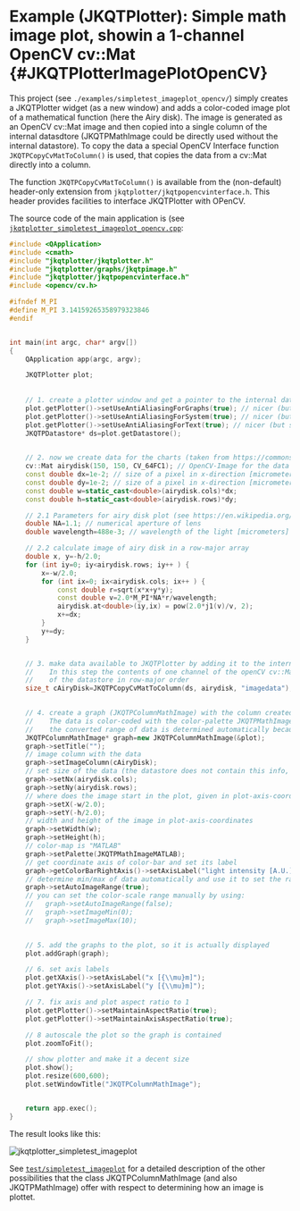 # Example (JKQTPlotter): Simple math image plot, showin a 1-channel OpenCV cv::Mat {#JKQTPlotterImagePlotOpenCV}
This project (see `./examples/simpletest_imageplot_opencv/`) simply creates a JKQTPlotter widget (as a new window) and adds a color-coded image plot of a mathematical function (here the Airy disk). The image is generated as an OpenCV cv::Mat image and then copied into a single column of the internal datasdtore (JKQTPMathImage could be directly used without the internal datastore). 
To copy the data a special OpenCV Interface function `JKQTPCopyCvMatToColumn()` is used, that copies the data from a cv::Mat directly into a column. 

The function `JKQTPCopyCvMatToColumn()` is available from the (non-default) header-only extension from `jkqtplotter/jkqtpopencvinterface.h`. This header provides facilities to interface JKQTPlotter with OPenCV.

The source code of the main application is (see [`jkqtplotter_simpletest_imageplot_opencv.cpp`](https://github.com/jkriege2/JKQtPlotter/tree/master/examples/simpletest_imageplot_opencv/jkqtplotter_simpletest_imageplot_opencv.cpp):
```.cpp
#include <QApplication>
#include <cmath>
#include "jkqtplotter/jkqtplotter.h"
#include "jkqtplotter/graphs/jkqtpimage.h"
#include "jkqtplotter/jkqtpopencvinterface.h"
#include <opencv/cv.h>

#ifndef M_PI
#define M_PI 3.14159265358979323846
#endif


int main(int argc, char* argv[])
{
    QApplication app(argc, argv);

    JKQTPlotter plot;
    
    
    // 1. create a plotter window and get a pointer to the internal datastore (for convenience)
    plot.getPlotter()->setUseAntiAliasingForGraphs(true); // nicer (but slower) plotting
    plot.getPlotter()->setUseAntiAliasingForSystem(true); // nicer (but slower) plotting
    plot.getPlotter()->setUseAntiAliasingForText(true); // nicer (but slower) text rendering
    JKQTPDatastore* ds=plot.getDatastore();

    
    // 2. now we create data for the charts (taken from https://commons.wikimedia.org/wiki/File:Energiemix_Deutschland.svg)
    cv::Mat airydisk(150, 150, CV_64FC1); // OpenCV-Image for the data
    const double dx=1e-2; // size of a pixel in x-direction [micrometers]
    const double dy=1e-2; // size of a pixel in x-direction [micrometers]
    const double w=static_cast<double>(airydisk.cols)*dx;
    const double h=static_cast<double>(airydisk.rows)*dy;

    // 2.1 Parameters for airy disk plot (see https://en.wikipedia.org/wiki/Airy_disk)
    double NA=1.1; // numerical aperture of lens
    double wavelength=488e-3; // wavelength of the light [micrometers]

    // 2.2 calculate image of airy disk in a row-major array
    double x, y=-h/2.0;
    for (int iy=0; iy<airydisk.rows; iy++ ) {
        x=-w/2.0;
        for (int ix=0; ix<airydisk.cols; ix++ ) {
            const double r=sqrt(x*x+y*y);
            const double v=2.0*M_PI*NA*r/wavelength;
            airydisk.at<double>(iy,ix) = pow(2.0*j1(v)/v, 2);
            x+=dx;
        }
        y+=dy;
    }


    // 3. make data available to JKQTPlotter by adding it to the internal datastore.
    //    In this step the contents of one channel of the openCV cv::Mat is copied into a column
    //    of the datastore in row-major order
    size_t cAiryDisk=JKQTPCopyCvMatToColumn(ds, airydisk, "imagedata");

    
    // 4. create a graph (JKQTPColumnMathImage) with the column created above as data
    //    The data is color-coded with the color-palette JKQTPMathImageMATLAB
    //    the converted range of data is determined automatically because setAutoImageRange(true)
    JKQTPColumnMathImage* graph=new JKQTPColumnMathImage(&plot);
    graph->setTitle("");
    // image column with the data
    graph->setImageColumn(cAiryDisk);
    // set size of the data (the datastore does not contain this info, as it only manages 1D columns of data and this is used to assume a row-major ordering
    graph->setNx(airydisk.cols);
    graph->setNy(airydisk.rows);
    // where does the image start in the plot, given in plot-axis-coordinates (bottom-left corner)
    graph->setX(-w/2.0);
    graph->setY(-h/2.0);
    // width and height of the image in plot-axis-coordinates
    graph->setWidth(w);
    graph->setHeight(h);
    // color-map is "MATLAB"
    graph->setPalette(JKQTPMathImageMATLAB);
    // get coordinate axis of color-bar and set its label
    graph->getColorBarRightAxis()->setAxisLabel("light intensity [A.U.]");
    // determine min/max of data automatically and use it to set the range of the color-scale
    graph->setAutoImageRange(true);
    // you can set the color-scale range manually by using:
    //   graph->setAutoImageRange(false);
    //   graph->setImageMin(0);
    //   graph->setImageMax(10);

    
    // 5. add the graphs to the plot, so it is actually displayed
    plot.addGraph(graph);

    // 6. set axis labels
    plot.getXAxis()->setAxisLabel("x [{\\mu}m]");
    plot.getYAxis()->setAxisLabel("y [{\\mu}m]");

    // 7. fix axis and plot aspect ratio to 1
    plot.getPlotter()->setMaintainAspectRatio(true);
    plot.getPlotter()->setMaintainAxisAspectRatio(true);

    // 8 autoscale the plot so the graph is contained
    plot.zoomToFit();

    // show plotter and make it a decent size
    plot.show();
    plot.resize(600,600);
    plot.setWindowTitle("JKQTPColumnMathImage");


    return app.exec();
}

```
The result looks like this:

![jkqtplotter_simpletest_imageplot](https://raw.githubusercontent.com/jkriege2/JKQtPlotter/master/screenshots/jkqtplotter_simpletest_imageplot_opencv.png)

See [`test/simpletest_imageplot`](https://github.com/jkriege2/JKQtPlotter/tree/master/examples/simpletest_imageplot) for a detailed description of the other possibilities that the class JKQTPColumnMathImage (and also JKQTPMathImage) offer with respect to determining how an image is plottet.

